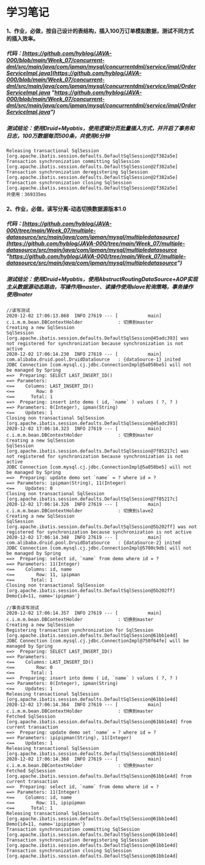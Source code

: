 # 学习笔记

#### 1、作业，必做，按自己设计的表结构，插入100万订单模拟数据，测试不同方式的插入效率。
##### 代码：[https://github.com/hyblog/JAVA-000/blob/main/Week_07/concurrent-dml/src/main/java/com/ipman/mysql/concurrentdml/service/impl/OrderServiceImpl.java](https://github.com/hyblog/JAVA-000/blob/main/Week_07/concurrent-dml/src/main/java/com/ipman/mysql/concurrentdml/service/impl/OrderServiceImpl.java "https://github.com/hyblog/JAVA-000/blob/main/Week_07/concurrent-dml/src/main/java/com/ipman/mysql/concurrentdml/service/impl/OrderServiceImpl.java")
##### 测试结论：使用Druid+Myabtis，使用逻辑分页批量插入方式，并开启了事务和日志，100万数据每页500条，共使用6分钟
    Releasing transactional SqlSession [org.apache.ibatis.session.defaults.DefaultSqlSession@2f382a5e]
    Transaction synchronization committing SqlSession [org.apache.ibatis.session.defaults.DefaultSqlSession@2f382a5e]
    Transaction synchronization deregistering SqlSession [org.apache.ibatis.session.defaults.DefaultSqlSession@2f382a5e]
    Transaction synchronization closing SqlSession [org.apache.ibatis.session.defaults.DefaultSqlSession@2f382a5e]
    共使用：369335ms


#### 2、作业，必做，读写分离-动态切换数据源版本1.0
##### 代码：[https://github.com/hyblog/JAVA-000/tree/main/Week_07/multiple-datasource/src/main/java/com/ipman/mysql/multipledatasource](https://github.com/hyblog/JAVA-000/tree/main/Week_07/multiple-datasource/src/main/java/com/ipman/mysql/multipledatasource "https://github.com/hyblog/JAVA-000/tree/main/Week_07/multiple-datasource/src/main/java/com/ipman/mysql/multipledatasource")
##### 测试结论：使用Druid+Myabtis，使用AbstructRoutingDataSource+AOP实现主从数据源动态路由，写操作用master、读操作使用slave轮询策略，事务操作使用mater
    //读写测试
	2020-12-02 17:06:13.868  INFO 27619 --- [           main] c.i.m.m.bean.DBContextHolder             : 切换到master
    Creating a new SqlSession
    SqlSession [org.apache.ibatis.session.defaults.DefaultSqlSession@45adc393] was not registered for synchronization because synchronization is not active
    2020-12-02 17:06:14.230  INFO 27619 --- [           main] com.alibaba.druid.pool.DruidDataSource   : {dataSource-1} inited
    JDBC Connection [com.mysql.cj.jdbc.ConnectionImpl@5a058be5] will not be managed by Spring
    ==>  Preparing: SELECT LAST_INSERT_ID() 
    ==> Parameters: 
    <==    Columns: LAST_INSERT_ID()
    <==        Row: 0
    <==      Total: 1
    ==>  Preparing: insert into demo ( id, `name` ) values ( ?, ? ) 
    ==> Parameters: 0(Integer), ipman(String)
    <==    Updates: 1
    Closing non transactional SqlSession [org.apache.ibatis.session.defaults.DefaultSqlSession@45adc393]
    2020-12-02 17:06:14.323  INFO 27619 --- [           main] c.i.m.m.bean.DBContextHolder             : 切换到master
    Creating a new SqlSession
    SqlSession [org.apache.ibatis.session.defaults.DefaultSqlSession@7f85217c] was not registered for synchronization because synchronization is not active
    JDBC Connection [com.mysql.cj.jdbc.ConnectionImpl@5a058be5] will not be managed by Spring
    ==>  Preparing: update demo set `name` = ? where id = ? 
    ==> Parameters: ipipman(String), 11(Integer)
    <==    Updates: 0
    Closing non transactional SqlSession [org.apache.ibatis.session.defaults.DefaultSqlSession@7f85217c]
    2020-12-02 17:06:14.326  INFO 27619 --- [           main] c.i.m.m.bean.DBContextHolder             : 切换到slave2
    Creating a new SqlSession
    SqlSession [org.apache.ibatis.session.defaults.DefaultSqlSession@5b202ff] was not registered for synchronization because synchronization is not active
    2020-12-02 17:06:14.348  INFO 27619 --- [           main] com.alibaba.druid.pool.DruidDataSource   : {dataSource-2} inited
    JDBC Connection [com.mysql.cj.jdbc.ConnectionImpl@5700c9db] will not be managed by Spring
    ==>  Preparing: select id, `name` from demo where id = ? 
    ==> Parameters: 11(Integer)
    <==    Columns: id, name
    <==        Row: 11, ipipman
    <==      Total: 1
    Closing non transactional SqlSession [org.apache.ibatis.session.defaults.DefaultSqlSession@5b202ff]
    Demo{id=11, name='ipipman'}
	
	//事务读写测试
    2020-12-02 17:06:14.357  INFO 27619 --- [           main] c.i.m.m.bean.DBContextHolder             : 切换到master
    Creating a new SqlSession
    Registering transaction synchronization for SqlSession [org.apache.ibatis.session.defaults.DefaultSqlSession@61bb1e4d]
    JDBC Connection [com.mysql.cj.jdbc.ConnectionImpl@750f64fe] will be managed by Spring
    ==>  Preparing: SELECT LAST_INSERT_ID() 
    ==> Parameters: 
    <==    Columns: LAST_INSERT_ID()
    <==        Row: 0
    <==      Total: 1
    ==>  Preparing: insert into demo ( id, `name` ) values ( ?, ? ) 
    ==> Parameters: 0(Integer), ipman(String)
    <==    Updates: 1
    Releasing transactional SqlSession [org.apache.ibatis.session.defaults.DefaultSqlSession@61bb1e4d]
    2020-12-02 17:06:14.364  INFO 27619 --- [           main] c.i.m.m.bean.DBContextHolder             : 切换到master
    Fetched SqlSession [org.apache.ibatis.session.defaults.DefaultSqlSession@61bb1e4d] from current transaction
    ==>  Preparing: update demo set `name` = ? where id = ? 
    ==> Parameters: ipipipman(String), 11(Integer)
    <==    Updates: 1
    Releasing transactional SqlSession [org.apache.ibatis.session.defaults.DefaultSqlSession@61bb1e4d]
    2020-12-02 17:06:14.368  INFO 27619 --- [           main] c.i.m.m.bean.DBContextHolder             : 切换到master
    Fetched SqlSession [org.apache.ibatis.session.defaults.DefaultSqlSession@61bb1e4d] from current transaction
    ==>  Preparing: select id, `name` from demo where id = ? 
    ==> Parameters: 11(Integer)
    <==    Columns: id, name
    <==        Row: 11, ipipipman
    <==      Total: 1
    Releasing transactional SqlSession [org.apache.ibatis.session.defaults.DefaultSqlSession@61bb1e4d]
    Demo{id=11, name='ipipipman'}
    Transaction synchronization committing SqlSession [org.apache.ibatis.session.defaults.DefaultSqlSession@61bb1e4d]
    Transaction synchronization deregistering SqlSession [org.apache.ibatis.session.defaults.DefaultSqlSession@61bb1e4d]
    Transaction synchronization closing SqlSession [org.apache.ibatis.session.defaults.DefaultSqlSession@61bb1e4d]